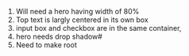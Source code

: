 1. Will need a hero having width of 80%
2. Top text is largly centered in its own box
3. input box and checkbox are in the same container,
4. hero needs drop shadow#
5. Need to make root